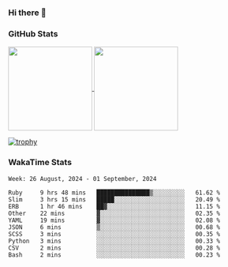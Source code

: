 ### Hi there 👋

### GitHub Stats

<a href="https://github.com/anuraghazra/github-readme-stats">
  <img align="center" height="170px" src="https://github-readme-stats.vercel.app/api/top-langs/?username=tksfjt1024&layout=compact&count_private=true&show_icons=true&show_icons=true&theme=graywhite" />
</a>
<a href="https://github.com/anuraghazra/github-readme-stats">
  <img align="center" height="170px" src="https://github-readme-stats.vercel.app/api?username=tksfjt1024&count_private=true&show_icons=true&show_icons=true&theme=graywhite" />
</a>

[![trophy](https://github-profile-trophy.vercel.app/?username=tksfjt1024)](https://github.com/ryo-ma/github-profile-trophy)

### WakaTime Stats

<!--START_SECTION:waka-->
```text
Week: 26 August, 2024 - 01 September, 2024

Ruby     9 hrs 48 mins   ███████████████▒░░░░░░░░░   61.62 % 
Slim     3 hrs 15 mins   █████░░░░░░░░░░░░░░░░░░░░   20.49 % 
ERB      1 hr 46 mins    ██▓░░░░░░░░░░░░░░░░░░░░░░   11.15 % 
Other    22 mins         ▓░░░░░░░░░░░░░░░░░░░░░░░░   02.35 % 
YAML     19 mins         ▓░░░░░░░░░░░░░░░░░░░░░░░░   02.08 % 
JSON     6 mins          ▒░░░░░░░░░░░░░░░░░░░░░░░░   00.68 % 
SCSS     3 mins          ░░░░░░░░░░░░░░░░░░░░░░░░░   00.35 % 
Python   3 mins          ░░░░░░░░░░░░░░░░░░░░░░░░░   00.33 % 
CSV      2 mins          ░░░░░░░░░░░░░░░░░░░░░░░░░   00.28 % 
Bash     2 mins          ░░░░░░░░░░░░░░░░░░░░░░░░░   00.23 % 
```
<!--END_SECTION:waka-->
